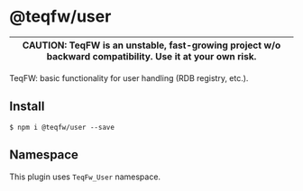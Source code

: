 # @teqfw/user

|CAUTION: TeqFW is an unstable, fast-growing project w/o backward compatibility. Use it at your own risk.|
|---|

TeqFW: basic functionality for user handling (RDB registry, etc.).

## Install

```shell
$ npm i @teqfw/user --save 
```

## Namespace

This plugin uses `TeqFw_User` namespace.
